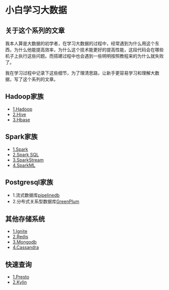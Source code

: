# 小白学习大数据
## 关于这个系列的文章
我本人算是大数据的初学者，在学习大数据的过程中，经常遇到为什么用这个东西，为什么他能提高效率，为什么这个技术能更好的提高性能，这段代码会在哪些机子上执行这些问题。而搭建过程中也会遇到一些明明按照教程来的为什么就失败了。

我在学习过程中记录下这些细节，为了理清思路，让新手更容易学习和理解大数据，写了这个系列的文章。

## Hadoop家族
- [1.Hadoop](Hadoop/Hadoop.md)
- [2.Hive](Hadoop/Hive.md)
- [3.Hbase](Hadoop/Hbase.md)
## Spark家族
- [1.Spark]()
- [2.Spark SQL]()
- [3.SparkStream]()
- [4.SparkML]()
## Postgresql家族
- 1.流式数据库[pipelinedb]()
- 2.分布式关系型数据库[GreenPlum]()
## 其他存储系统
- [1.Ignite]()
- [2.Redis]()
- [3.Mongodb]()
- [4.Cassandra]()
## 快速查询
- [1.Presto]()
- [2.Kylin]()